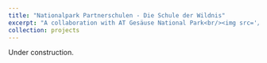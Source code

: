 ```yaml
---
title: "Nationalpark Partnerschulen - Die Schule der Wildnis"
excerpt: "A collaboration with AT Gesäuse National Park<br/><img src='/images/gesäuse.jpg' width='400'>"
collection: projects
---
```


Under construction.
